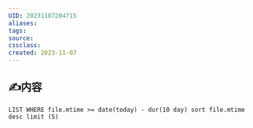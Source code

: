 ```yaml
---
UID: 20231107204715 
aliases: 
tags: 
source: 
cssclass: 
created: 2023-11-07
---
```


## ✍内容


```dataview
LIST WHERE file.mtime >= date(today) - dur(10 day) sort file.mtime desc limit (5)
```